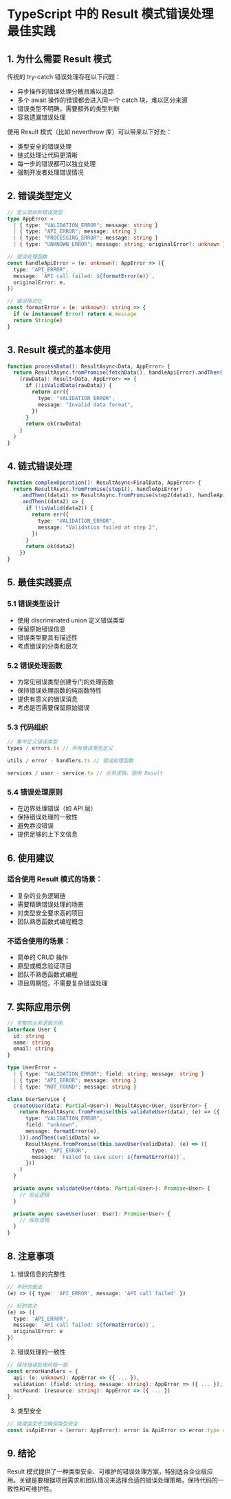 # TypeScript 中的 Result 模式错误处理最佳实践

## 1. 为什么需要 Result 模式

传统的 try-catch 错误处理存在以下问题：

- 异步操作的错误处理分散且难以追踪
- 多个 await 操作的错误都会进入同一个 catch 块，难以区分来源
- 错误类型不明确，需要额外的类型判断
- 容易遗漏错误处理

使用 Result 模式（比如 neverthrow 库）可以带来以下好处：

- 类型安全的错误处理
- 链式处理让代码更清晰
- 每一步的错误都可以独立处理
- 强制开发者处理错误情况

## 2. 错误类型定义

```typescript
// 定义具体的错误类型
type AppError =
  | { type: "VALIDATION_ERROR"; message: string }
  | { type: "API_ERROR"; message: string }
  | { type: "PROCESSING_ERROR"; message: string }
  | { type: "UNKNOWN_ERROR"; message: string; originalError?: unknown }

// 错误处理函数
const handleApiError = (e: unknown): AppError => ({
  type: "API_ERROR",
  message: `API call failed: ${formatError(e)}`,
  originalError: e,
})

// 错误格式化
const formatError = (e: unknown): string => {
  if (e instanceof Error) return e.message
  return String(e)
}
```

## 3. Result 模式的基本使用

```typescript
function processData(): ResultAsync<Data, AppError> {
  return ResultAsync.fromPromise(fetchData(), handleApiError).andThen(
    (rawData): Result<Data, AppError> => {
      if (!isValidData(rawData)) {
        return err({
          type: "VALIDATION_ERROR",
          message: "Invalid data format",
        })
      }
      return ok(rawData)
    }
  )
}
```

## 4. 链式错误处理

```typescript
function complexOperation(): ResultAsync<FinalData, AppError> {
  return ResultAsync.fromPromise(step1(), handleApiError)
    .andThen((data1) => ResultAsync.fromPromise(step2(data1), handleApiError))
    .andThen((data2) => {
      if (!isValid(data2)) {
        return err({
          type: "VALIDATION_ERROR",
          message: "Validation failed at step 2",
        })
      }
      return ok(data2)
    })
}
```

## 5. 最佳实践要点

### 5.1 错误类型设计

- 使用 discriminated union 定义错误类型
- 保留原始错误信息
- 错误类型要具有描述性
- 考虑错误的分类和层次

### 5.2 错误处理函数

- 为常见错误类型创建专门的处理函数
- 保持错误处理函数的纯函数特性
- 提供有意义的错误消息
- 考虑是否需要保留原始错误

### 5.3 代码组织

```typescript
// 集中定义错误类型
types / errors.ts // 所有错误类型定义

utils / error - handlers.ts // 错误处理函数

services / user - service.ts // 业务逻辑，使用 Result
```

### 5.4 错误处理原则

- 在边界处理错误（如 API 层）
- 保持错误处理的一致性
- 避免吞没错误
- 提供足够的上下文信息

## 6. 使用建议

### 适合使用 Result 模式的场景：

- 复杂的业务逻辑链
- 需要精确错误处理的场景
- 对类型安全要求高的项目
- 团队熟悉函数式编程概念

### 不适合使用的场景：

- 简单的 CRUD 操作
- 原型或概念验证项目
- 团队不熟悉函数式编程
- 项目周期短，不需要复杂错误处理

## 7. 实际应用示例

```typescript
// 完整的业务逻辑示例
interface User {
  id: string
  name: string
  email: string
}

type UserError =
  | { type: "VALIDATION_ERROR"; field: string; message: string }
  | { type: "API_ERROR"; message: string }
  | { type: "NOT_FOUND"; message: string }

class UserService {
  createUser(data: Partial<User>): ResultAsync<User, UserError> {
    return ResultAsync.fromPromise(this.validateUser(data), (e) => ({
      type: "VALIDATION_ERROR",
      field: "unknown",
      message: formatError(e),
    })).andThen((validData) =>
      ResultAsync.fromPromise(this.saveUser(validData), (e) => ({
        type: "API_ERROR",
        message: `Failed to save user: ${formatError(e)}`,
      }))
    )
  }

  private async validateUser(data: Partial<User>): Promise<User> {
    // 验证逻辑
  }

  private async saveUser(user: User): Promise<User> {
    // 保存逻辑
  }
}
```

## 8. 注意事项

1. 错误信息的完整性

```typescript
// 不好的做法
(e) => ({ type: 'API_ERROR', message: 'API call failed' })

// 好的做法
(e) => ({
  type: 'API_ERROR',
  message: `API call failed: ${formatError(e)}`,
  originalError: e
})
```

2. 错误处理的一致性

```typescript
// 保持错误处理风格一致
const errorHandlers = {
  api: (e: unknown): AppError => ({ ... }),
  validation: (field: string, message: string): AppError => ({ ... }),
  notFound: (resource: string): AppError => ({ ... })
};
```

3. 类型安全

```typescript
// 使用类型守卫确保类型安全
const isApiError = (error: AppError): error is ApiError => error.type === "API_ERROR"
```

## 9. 结论

Result 模式提供了一种类型安全、可维护的错误处理方案，特别适合企业级应用。关键是要根据项目需求和团队情况来选择合适的错误处理策略，保持代码的一致性和可维护性。
